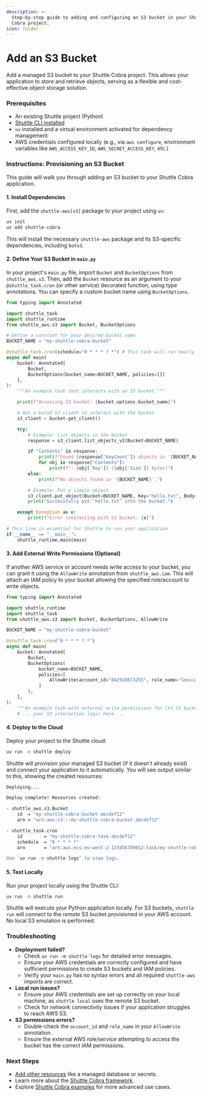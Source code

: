 ```yaml
---
description: >-
  Step-by-step guide to adding and configuring an S3 bucket in your Shuttle
  Cobra project.
icon: folder
---
```


# Add an S3 Bucket

Add a managed S3 bucket to your Shuttle Cobra project. This allows your application to store and retrieve objects, serving as a flexible and cost-effective object storage solution.

### Prerequisites

* An existing Shuttle project (Python)
* [Shuttle CLI installed](https://github.com/shuttle-hq/shuttle-docs/blob/729fe2dfad2adc441b3d69cf0696c3fe60825503/getting-started/installation)
* `uv` installed and a virtual environment activated for dependency management
* AWS credentials configured locally (e.g., via `aws configure`, environment variables like `AWS_ACCESS_KEY_ID`, `AWS_SECRET_ACCESS_KEY`, etc.)

### Instructions: Provisioning an S3 Bucket

This guide will walk you through adding an S3 bucket to your Shuttle Cobra application.

#### 1. Install Dependencies

First, add the `shuttle-aws[s3]` package to your project using `uv`:

```bash
uv init
uv add shuttle-cobra
```

This will install the necessary `shuttle-aws` package and its S3-specific dependencies, including `boto3`.

#### 2. Define Your S3 Bucket in `main.py`

In your project's `main.py` file, import `Bucket` and `BucketOptions` from `shuttle_aws.s3`. Then, add the `Bucket` resource as an argument to your `@shuttle_task.cron` (or other service) decorated function, using type annotations. You can specify a custom bucket name using `BucketOptions`.

```python
from typing import Annotated

import shuttle_task
import shuttle_runtime
from shuttle_aws.s3 import Bucket, BucketOptions

# Define a constant for your desired bucket name
BUCKET_NAME = "my-shuttle-cobra-bucket"

@shuttle_task.cron(schedule="0 * * * ? *") # This task will run hourly
async def main(
    bucket: Annotated[
        Bucket,
        BucketOptions(bucket_name=BUCKET_NAME, policies=[])
    ],
):
    """An example task that interacts with an S3 bucket."""

    print(f"Accessing S3 bucket: {bucket.options.bucket_name}")

    # Get a boto3 S3 client to interact with the bucket
    s3_client = bucket.get_client()

    try:
        # Example: List objects in the bucket
        response = s3_client.list_objects_v2(Bucket=BUCKET_NAME)

        if "Contents" in response:
            print(f"Found {response['KeyCount']} objects in '{BUCKET_NAME}':")
            for obj in response["Contents"]:
                print(f"- {obj['Key']} ({obj['Size']} bytes)")
        else:
            print(f"No objects found in '{BUCKET_NAME}'.")

        # Example: Put a simple object
        s3_client.put_object(Bucket=BUCKET_NAME, Key="hello.txt", Body="Hello from Shuttle Cobra!")
        print("Successfully put 'hello.txt' into the bucket.")

    except Exception as e:
        print(f"Error interacting with S3 bucket: {e}")

# This line is essential for Shuttle to run your application
if __name__ == "__main__":
    shuttle_runtime.main(main)
```

#### 3. Add External Write Permissions (Optional)



If another AWS service or account needs write access to your bucket, you can grant it using the `AllowWrite` annotation from `shuttle_aws.iam`. This will attach an IAM policy to your bucket allowing the specified role/account to write objects.

```python
from typing import Annotated

import shuttle_runtime
import shuttle_task
from shuttle_aws.s3 import Bucket, BucketOptions, AllowWrite

BUCKET_NAME = "my-shuttle-cobra-bucket"

@shuttle_task.cron("0 * * * ? *")
async def main(
    bucket: Annotated[
        Bucket,
        BucketOptions(
            bucket_name=BUCKET_NAME,
            policies=[
                AllowWrite(account_id="842910673255", role_name="SessionTrackerService") # Example: Grant write to specific role
            ]
        ),
    ],
):
    """An example task with external write permissions for its S3 bucket."""
    # ... your S3 interaction logic here ...
```

#### 4. Deploy to the Cloud



Deploy your project to the Shuttle cloud:

```bash
uv run -m shuttle deploy
```

Shuttle will provision your managed S3 bucket (if it doesn't already exist) and connect your application to it automatically. You will see output similar to this, showing the created resources:

```bash
Deploying...

Deploy complete! Resources created:

- shuttle_aws.s3.Bucket
    id  = "my-shuttle-cobra-bucket-abcdef12"
    arn = "arn:aws:s3:::my-shuttle-cobra-bucket-abcdef12"

- shuttle_task.cron
    id        = "my-shuttle-cobra-task-abcdef12"
    schedule  = "0 * * * *"
    arn       = "arn:aws:ecs:eu-west-2:123456789012:task/my-shuttle-cobra-project/...

Use `uv run -m shuttle logs` to view logs.
```

#### 5. Test Locally

Run your project locally using the Shuttle CLI:

```bash
uv run -m shuttle run
```

Shuttle will execute your Python application locally. For S3 buckets, `shuttle run` will connect to the _remote_ S3 bucket provisioned in your AWS account. No local S3 emulation is performed.

### Troubleshooting

* **Deployment failed?**
  * Check `uv run -m shuttle logs` for detailed error messages.
  * Ensure your AWS credentials are correctly configured and have sufficient permissions to create S3 buckets and IAM policies.
  * Verify your `main.py` has no syntax errors and all required `shuttle-aws` imports are correct.
* **Local run issues?**
  * Ensure your AWS credentials are set up correctly on your local machine, as `shuttle local` uses the remote S3 bucket.
  * Check for network connectivity issues if your application struggles to reach AWS S3.
* **S3 permissions errors?**
  * Double-check the `account_id` and `role_name` in your `AllowWrite` annotation.
  * Ensure the external AWS role/service attempting to access the bucket has the correct IAM permissions.

### Next Steps

* [Add other resources](https://github.com/shuttle-hq/shuttle-docs/blob/729fe2dfad2adc441b3d69cf0696c3fe60825503/reference/resources) like a managed database or secrets.
* Learn more about the [Shuttle Cobra framework](https://github.com/shuttle-hq/shuttle-docs/blob/729fe2dfad2adc441b3d69cf0696c3fe60825503/getting-started/python).
* Explore [Shuttle Cobra examples](https://github.com/shuttle-hq/shuttle-docs/blob/729fe2dfad2adc441b3d69cf0696c3fe60825503/examples/overview) for more advanced use cases.
